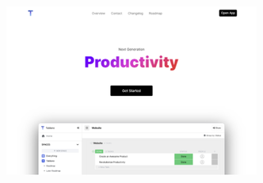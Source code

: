 [![Tablane](https://github.com/tablane/.github/blob/main/tablane_overview.png?raw=true)](https://tablane.net)
